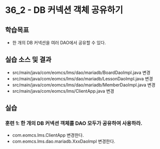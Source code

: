 # 36_2 - DB 커넥션 객체 공유하기

## 학습목표

- 한 개의 DB 커넥션을 여러 DAO에서 공유할 수 있다.

## 실습 소스 및 결과

- src/main/java/com/eomcs/lms/dao/mariadb/BoardDaoImpl.java 변경
- src/main/java/com/eomcs/lms/dao/mariadb/LessonDaoImpl.java 변경
- src/main/java/com/eomcs/lms/dao/mariadb/MemberDaoImpl.java 변경
- src/main/java/com/eomcs/lms/ClientApp.java 변경

## 실습

### 훈련 1: 한 개의 DB 커넥션 객체를 DAO 모두가 공유하여 사용하라.

- com.eomcs.lms.ClientApp 변경한다.
- com.eomcs.lms.dao.mariadb.XxxDaoImpl 변경한다.
